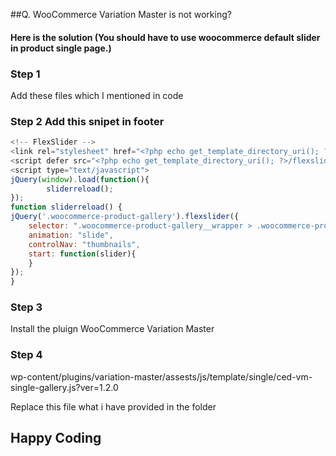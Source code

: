 ##Q. WooCommerce Variation Master is not working?

#### Here is the solution (You should have to use woocommerce default slider in product single page.)

### Step 1
Add these files which I mentioned in code

### Step 2 Add this snipet in footer
```javascript
<!-- FlexSlider -->
<link rel="stylesheet" href="<?php echo get_template_directory_uri(); ?>/flexslider/css/flexslider.css" type="text/css" media="screen" />
<script defer src="<?php echo get_template_directory_uri(); ?>/flexslider/js/jquery.flexslider.js"></script>
<script type="text/javascript">
jQuery(window).load(function(){
		sliderreload();
});
function sliderreload() {
jQuery('.woocommerce-product-gallery').flexslider({
	selector: ".woocommerce-product-gallery__wrapper > .woocommerce-product-gallery__image",
	animation: "slide",
	controlNav: "thumbnails",
	start: function(slider){
	}
});
}
```

### Step 3
Install the pluign
WooCommerce Variation Master

### Step 4
wp-content/plugins/variation-master/assests/js/template/single/ced-vm-single-gallery.js?ver=1.2.0

Replace this file what i have provided in the folder


## Happy Coding




